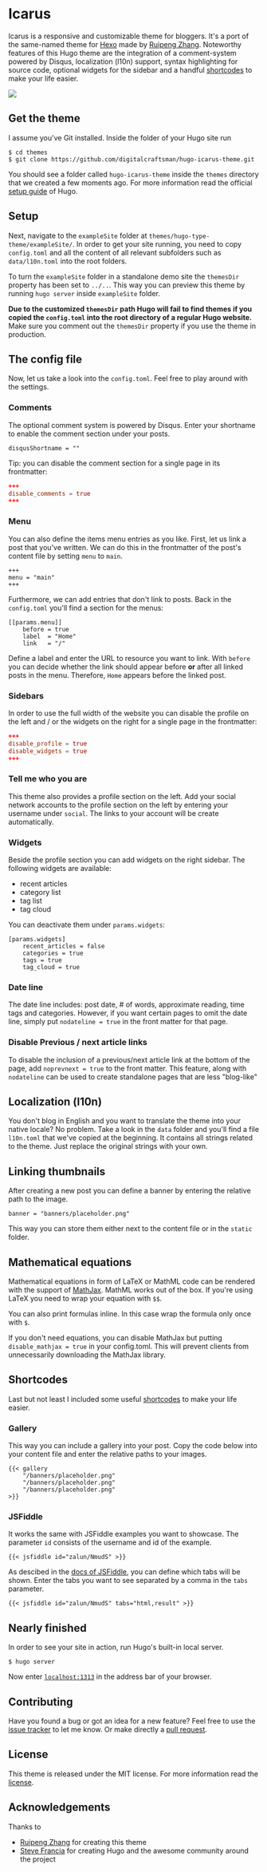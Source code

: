 # Icarus

Icarus is a responsive and customizable theme for bloggers. It's a port of the same-named theme for [Hexo](//hexo.io) made by [Ruipeng Zhang](https://github.com/ppoffice). Noteworthy features of this Hugo theme are the integration of a comment-system powered by Disqus, localization (l10n) support, syntax highlighting for source code, optional widgets for the sidebar and a handful [shortcodes](http://gohugo.io/extras/shortcodes/) to make your life easier.

![](https://raw.githubusercontent.com/digitalcraftsman/hugo-icarus-theme/master/images/screenshot.png)

## Get the theme

I assume you've Git installed. Inside the folder of your Hugo site run

    $ cd themes
    $ git clone https://github.com/digitalcraftsman/hugo-icarus-theme.git

You should see a folder called `hugo-icarus-theme` inside the `themes` directory that we created a few moments ago. For more information read the official [setup guide](https://gohugo.io/overview/installing/) of Hugo.


## Setup

Next, navigate to the `exampleSite` folder at `themes/hugo-type-theme/exampleSite/`.  In order to get your site running, you need to copy `config.toml` and all the content of all relevant subfolders such as `data/l10n.toml` into the root folders.

To turn the `exampleSite` folder in a standalone demo site the `themesDir` property has been set to `../..`. This way you can preview this theme by running `hugo server` inside `exampleSite` folder.

**Due to the customized `themesDir` path Hugo will fail to find themes if you copied the `config.toml` into the root directory of a regular Hugo website.** Make sure you comment out the `themesDir` property if you use the theme in production.


## The config file

Now, let us take a look into the `config.toml`. Feel free to play around with the settings.


### Comments

The optional comment system is powered by Disqus. Enter your shortname to enable the comment section under your posts.

    disqusShortname = ""

Tip: you can disable the comment section for a single page in its frontmatter:

```toml
+++
disable_comments = true
+++
```


### Menu

You can also define the items menu entries as you like. First, let us link a post that you've written. We can do this in the frontmatter of the post's content file by setting `menu` to `main`.

    +++
    menu = "main"
    +++

Furthermore, we can add entries that don't link to posts. Back in the `config.toml` you'll find a section for the menus:

    [[params.menu]]
        before = true
        label  = "Home"
        link   = "/"

Define a label and enter the URL to resource you want to link. With `before` you can decide whether the link should appear before **or** after all linked posts in the menu. Therefore, `Home` appears before the linked post.


### Sidebars

In order to use the full width of the website you can disable the profile on the left and / or the widgets on the right for a single page in the frontmatter:

```toml
+++
disable_profile = true
disable_widgets = true
+++
```


### Tell me who you are

This theme also provides a profile section on the left. Add your social network accounts to the profile section on the left by entering your username under `social`. The links to your account will be create automatically.


### Widgets

Beside the profile section you can add widgets on the right sidebar. The following widgets are available:

- recent articles
- category list
- tag list
- tag cloud

You can deactivate them under `params.widgets`:

    [params.widgets]
        recent_articles = false
        categories = true
        tags = true
        tag_cloud = true

### Date line

The date line includes: post date, # of words, approximate reading, time tags and categories. However, if you want certain pages to omit the date line, simply put `nodateline = true` in the front matter for that page.

### Disable Previous / next article links

To disable the inclusion of a previous/next article link at the bottom of the page, add `noprevnext = true` to the front matter. This feature, along with `nodateline` can be used to create standalone pages that are less "blog-like"

## Localization (l10n)

You don't blog in English and you want to translate the theme into your native locale? No problem. Take a look in the `data` folder and you'll find a file `l10n.toml` that we've copied at the beginning. It contains all strings related to the theme. Just replace the original strings with your own.


## Linking thumbnails

After creating a new post you can define a banner by entering the relative path to the image.

    banner = "banners/placeholder.png"

This way you can store them either next to the content file or in the `static` folder.


## Mathematical equations

Mathematical equations in form of LaTeX or MathML code can be rendered with the support of [MathJax](https://www.mathjax.org). MathML works out of the box. If you're using LaTeX you need to wrap your equation with `$$`.

You can also print formulas inline. In this case wrap the formula only once with `$`.

If you don't need equations, you can disable MathJax but putting `disable_mathjax = true` in your config.toml. This will prevent clients from unnecessarily downloading the MathJax library.

## Shortcodes

Last but not least I included some useful [shortcodes](http://gohugo.io/extras/shortcodes/) to make your life easier.

### Gallery

This way you can include a gallery into your post. Copy the code below into your content file and enter the relative paths to your images.

    {{< gallery
        "/banners/placeholder.png"
        "/banners/placeholder.png"
        "/banners/placeholder.png"
    >}}

### JSFiddle

It works the same with JSFiddle examples you want to showcase. The parameter `id` consists of the username and id of the example.

    {{< jsfiddle id="zalun/NmudS" >}}

As descibed in the [docs of JSFiddle](http://doc.jsfiddle.net/use/embedding.html), you can define which tabs will be shown. Enter the tabs you want to see separated by a comma in the `tabs` parameter.

    {{< jsfiddle id="zalun/NmudS" tabs="html,result" >}}

## Nearly finished

In order to see your site in action, run Hugo's built-in local server.

    $ hugo server

Now enter [`localhost:1313`](http://localhost:1313) in the address bar of your browser.


## Contributing

Have you found a bug or got an idea for a new feature? Feel free to use the [issue tracker](//github.com/digitalcraftsman/hugo-icarus-theme/issues) to let me know. Or make directly a [pull request](//github.com/digitalcraftsman/hugo-icarus-theme/pulls).


## License

This theme is released under the MIT license. For more information read the [license](https://github.com/digitalcraftsman/hugo-icarus-theme/blob/master/LICENSE.md).


## Acknowledgements

Thanks to 

- [Ruipeng Zhang](https://github.com/ppoffice) for creating this theme
- [Steve Francia](//github.com/spf13) for creating Hugo and the awesome community around the project
